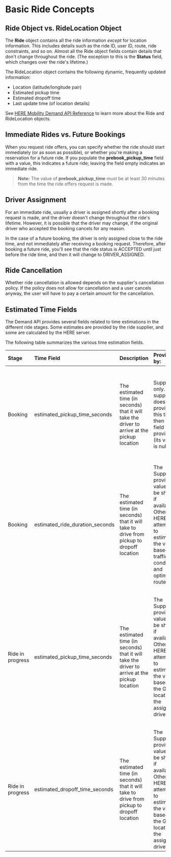 # Basic Ride Concepts #

<a name="RideAndRideLocation"></a>
## Ride Object vs. RideLocation Object ##

The **Ride** object contains all the ride information *except* for location information. This includes details such as the ride ID, user ID, route, ride constraints, and so on. Almost all the Ride object fields contain details that don't change throughout the ride. (The exception to this is the **Status** field, which changes over the ride's lifetime.)

The RideLocation object contains the following dynamic, frequently updated information:

- Location (latitude/longitude pair)
- Estimated pickup time
- Estimated dropoff time
- Last update time (of location details)

See [HERE Mobility Demand API Reference](https://github.com/Developers-Here-Mobility/Here-Mobility-Demand-API-REST) to learn more about the Ride and RideLocation objects.

## Immediate Rides vs. Future Bookings ##

When you request ride offers, you can specify whether the ride should start immediately (or as soon as possible), or whether you're making a reservation for a future ride. If you populate the **prebook_pickup_time** field with a value, this indicates a future ride; leaving the field empty indicates an immediate ride.

>**Note:** The value of **prebook_pickup_time** must be at least 30 minutes from the time the ride offers request is made.

## Driver Assignment ##

For an immediate ride, usually a driver is assigned shortly after a booking request is made, and the driver doesn't change throughout the ride's lifetime. However, it is possible that the driver may change, if the original driver who accepted the booking cancels for any reason.

In the case of a future booking, the driver is only assigned close to the ride time, and not immediately after receiving a booking request. Therefore, after booking a future ride, you'll see that the ride status is ACCEPTED until just before the ride time, and then it will change to DRIVER_ASSIGNED. 


## Ride Cancellation ##

Whether ride cancellation is allowed depends on the supplier's cancellation policy. 
If the policy does not allow for cancellation and a user cancels anyway, the user will have to pay a certain amount for the cancellation.

## Estimated Time Fields ##

The Demand API provides several fields related to time estimations in the different ride stages. Some estimates are provided by the ride supplier, and some are calculated by the HERE server.

The following table summarizes the various time estimation fields.

 Stage | Time Field | Description | Provided by: | Notes
:----------|:-----------|:------------|:-------------|:------
Booking | estimated_pickup_time_seconds  | The estimated time (in seconds) that it will take the driver to arrive at the pickup location | Supplier only. If the supplier doesn't provide this time, then this field is not provided (its value is null). | Usually when this value is supplied during booking, it's before a driver was assigned, and therefore it may not be accurate. The same value when provided during an active ride (see below) will be more accurate.
Booking | estimated_ride_duration_seconds | The estimated time (in seconds) that it will take to drive from pickup to dropoff location | The Supplier-provided value will be shown if available. Otherwise, HERE attempts to estimate the value based on traffic conditions and optimal route. | None
Ride in progress | estimated_pickup_time_seconds | The estimated time (in seconds) that it will take the driver to arrive at the pickup location | The Supplier-provided value will be shown if available. Otherwise, HERE attempts to estimate the value based on the GPS location of the assigned driver. |- This value is usually more accurate than the value with the same name, when provided at the Booking stage.<br/>- This value will only be available from the second call to *GetRideLocation* and onward.<br/>- 	If driver is very close to the pickup location at the time of assignment, this time value may be NULL.
Ride in progress | estimated_dropoff_time_seconds | The estimated time (in seconds) that it will take to drive from pickup to dropoff location | The Supplier-provided value will be shown if available. Otherwise, HERE attempts to estimate the value based on the GPS location of the assigned driver. | In any given update during the ride's progress, only one of the time values (either "pickup" or "dropoff") will be filled.

